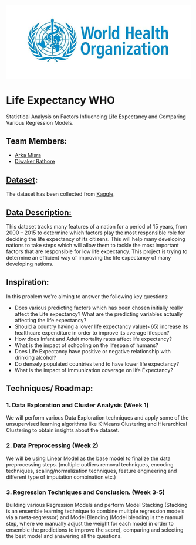 ![WHO](https://github.com/DiwakerRathore/Life-Expectancy-WHO/blob/main/logo-who.jpg?raw=true "Title")
# Life Expectancy WHO
Statistical Analysis on Factors Influencing Life Expectancy and Comparing Various Regression Models.
## Team Members:
*	[Arka Misra](https://www.linkedin.com/in/arka-misra/)
*	[Diwaker Rathore](https://www.linkedin.com/in/diwaker-rathore/)
## [Dataset](https://github.com/DiwakerRathore/Life-Expectancy-WHO/blob/main/Life%20Expectancy%20Data.csv):
The dataset has been collected from [Kaggle](https://www.kaggle.com/kumarajarshi/life-expectancy-who).
## [Data Description:](https://github.com/DiwakerRathore/Life-Expectancy-WHO/raw/main/Data%20Description.xlsx)
This dataset tracks many features of a nation for a period of 15 years, from 2000 – 2015 to determine which factors play the most responsible role for deciding the life expectancy of its citizens. This will help many developing nations to take steps which will allow them to tackle the most important factors that are responsible for low life expectancy. This project is trying to determine an efficient way of improving the life expectancy of many developing nations.
## Inspiration:
In this problem we're aiming to answer the following key questions:
* Does various predicting factors which has been chosen initially really affect the Life expectancy? What are the predicting variables actually affecting the life expectancy?
* Should a country having a lower life expectancy value(<65) increase its healthcare expenditure in order to improve its average lifespan?
* How does Infant and Adult mortality rates affect life expectancy?
* What is the impact of schooling on the lifespan of humans?
* Does Life Expectancy have positive or negative relationship with drinking alcohol?
* Do densely populated countries tend to have lower life expectancy?
* What is the impact of Immunization coverage on life Expectancy?
## Techniques/ Roadmap:
### 1.	Data Exploration and Cluster Analysis (Week 1)
We will perform various Data Exploration techniques and apply some of the unsupervised learning algorithms like K-Means Clustering and Hierarchical Clustering to obtain insights about the dataset.
### 2.	Data Preprocessing (Week 2)
We will be using Linear Model as the base model to finalize the data preprocessing steps. (multiple outliers removal techniques, encoding techniques, scaling/normalization techniques, feature engineering and different type of imputation combination etc.)
### 3.	Regression Techniques and Conclusion. (Week 3-5)
Building various Regression Models and perform Model Stacking (Stacking is an ensemble learning technique to combine multiple regression models via a meta-regressor) and Model Blending (Model blending is the manual step, where we manually adjust the weight for each model in order to ensemble the predictions to improve the score), comparing and selecting the best model and answering all the questions.


